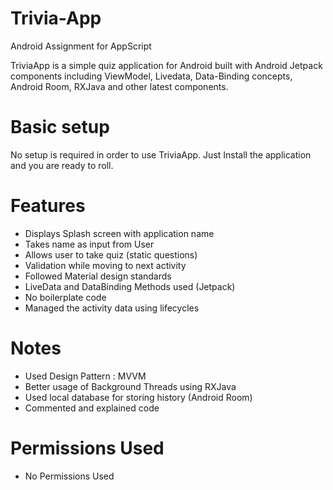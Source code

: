 # Trivia-App
Android Assignment for AppScript

TriviaApp is a simple quiz application for Android built with Android Jetpack components including ViewModel, Livedata, Data-Binding concepts, Android Room, RXJava and other latest components.

# Basic setup
No setup is required in order to use TriviaApp. Just Install the application and you are ready to roll.


# Features
- Displays Splash screen with application name
- Takes name as input from User
- Allows user to take quiz (static questions)
- Validation while moving to next activity
- Followed Material design standards
- LiveData and DataBinding Methods used (Jetpack)
- No boilerplate code
- Managed the activity data using lifecycles

# Notes
- Used Design Pattern : MVVM
- Better usage of Background Threads using RXJava
- Used local database for storing history (Android Room)
- Commented and explained code

# Permissions Used
- No Permissions Used
